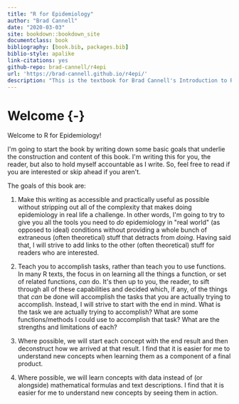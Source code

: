 ```yaml
--- 
title: "R for Epidemiology"
author: "Brad Cannell"
date: "2020-03-03"
site: bookdown::bookdown_site
documentclass: book
bibliography: [book.bib, packages.bib]
biblio-style: apalike
link-citations: yes
github-repo: brad-cannell/r4epi
url: 'https://brad-cannell.github.io/r4epi/'
description: "This is the textbook for Brad Cannell's Introduction to R Programming for Epidemiologic Research course."
---
```




# Welcome {-}

Welcome to R for Epidemiology! 

I'm going to start the book by writing down some basic goals that underlie the construction and content of this book. I'm writing this for you, the reader, but also to hold myself accountable as I write. So, feel free to read if you are interested or skip ahead if you aren't.

The goals of this book are:    

1. Make this writing as accessible and practically useful as possible without stripping out all of the complexity that makes doing epidemiology in real life a challenge. In other words, I'm going to try to give you all the tools you need to _do_ epidemiology in "real world" (as opposed to ideal) conditions without providing a whole bunch of extraneous (often theoretical) stuff that detracts from _doing_. Having said that, I will strive to add links to the other (often theoretical) stuff for readers who are interested.

2. Teach you to accomplish tasks, rather than teach you to use functions. In many R texts, the focus in on learning all the things a function, or set of related functions, _can_ do. It's then up to you, the reader, to sift through all of these capabilities and decided which, if any, of the things that _can_ be done will accomplish the tasks that you are actually trying to accomplish. Instead, I will strive to start with the end in mind. What is the task we are actually trying to accomplish? What are some functions/methods I could use to accomplish that task? What are the strengths and limitations of each?

3. Where possible, we will start each concept with the end result and then deconstruct how we arrived at that result. I find that it is easier for me to understand new concepts when learning them as a component of a final product.

4. Where possible, we will learn concepts with data instead of (or alongside) mathematical formulas and text descriptions. I find that it is easier for me to understand new concepts by seeing them in action.


<!--
Epidemiology is the study of the distribution of…. Good enough for our purposes.

Introduction: What are we doing here? The big picture. Grab some headlines from the news (Corona virus, Ebola virus, HIV, Chronic diseases, 
-->

